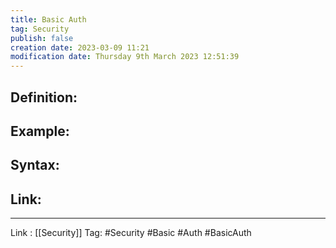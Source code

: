 ```yaml
---
title: Basic Auth
tag: Security
publish: false
creation date: 2023-03-09 11:21
modification date: Thursday 9th March 2023 12:51:39
---
```


## Definition:
## Example:
## Syntax:
## Link:
---
Link : [[Security]]
Tag: #Security #Basic #Auth #BasicAuth